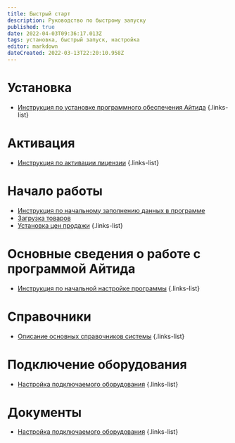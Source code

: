 ```yaml
---
title: Быстрый старт
description: Руководство по быстрому запуску
published: true
date: 2022-04-03T09:36:17.013Z
tags: установка, быстрый запуск, настройка
editor: markdown
dateCreated: 2022-03-13T22:20:10.958Z
---
```


# Установка

-	[Инструкция по установке программного обеспечения Айтида](/docs/quick-start/install)
{.links-list}

# Активация

-	[Инструкция по активации лицензии](/docs/quick-start/activate)
{.links-list}

# Начало работы

-	[Инструкция по начальному заполнению данных в программе](/docs/quick-start/initial-filling)
-	[Загрузка товаров](/docs/quick-start/goods-import)
-	[Установка цен продажи](/docs/quick-start/goods-revaluation)
{.links-list}

# Основные сведения о работе с программой Айтида

-	[Инструкция по начальной настройке программы](/docs/quick-start/initial-settings)
{.links-list}

# Справочники

-	[Описание основных справочников системы](/docs/quick-start/references)
{.links-list}

# Подключение оборудования

-	[Настройка подключаемого оборудования](/docs/quick-start/equipment)
{.links-list}

# Документы

-	[Настройка подключаемого оборудования](/docs/quick-start/documents)
{.links-list}